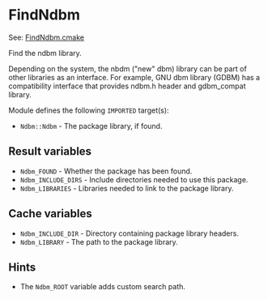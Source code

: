 # FindNdbm

See: [FindNdbm.cmake](https://github.com/petk/php-build-system/tree/master/cmake/cmake/modules/FindNdbm.cmake)

Find the ndbm library.

Depending on the system, the nbdm ("new" dbm) library can be part of other
libraries as an interface. For example, GNU dbm library (GDBM) has a
compatibility interface that provides ndbm.h header and gdbm_compat library.

Module defines the following `IMPORTED` target(s):

* `Ndbm::Ndbm` - The package library, if found.

## Result variables

* `Ndbm_FOUND` - Whether the package has been found.
* `Ndbm_INCLUDE_DIRS` - Include directories needed to use this package.
* `Ndbm_LIBRARIES` - Libraries needed to link to the package library.

## Cache variables

* `Ndbm_INCLUDE_DIR` - Directory containing package library headers.
* `Ndbm_LIBRARY` - The path to the package library.

## Hints

* The `Ndbm_ROOT` variable adds custom search path.
